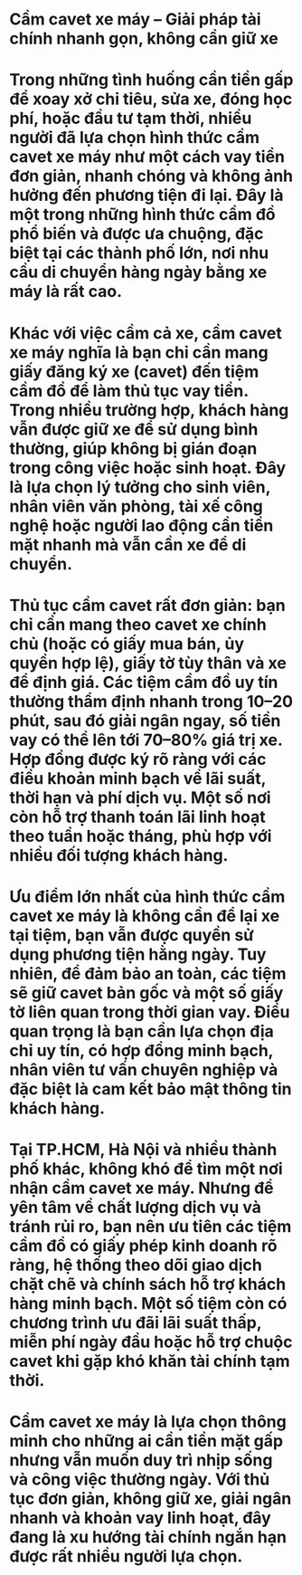 # Cầm cavet xe máy – Giải pháp tài chính nhanh gọn, không cần giữ xe

# Trong những tình huống cần tiền gấp để xoay xở chi tiêu, sửa xe, đóng học phí, hoặc đầu tư tạm thời, nhiều người đã lựa chọn hình thức cầm cavet xe máy như một cách vay tiền đơn giản, nhanh chóng và không ảnh hưởng đến phương tiện đi lại. Đây là một trong những hình thức cầm đồ phổ biến và được ưa chuộng, đặc biệt tại các thành phố lớn, nơi nhu cầu di chuyển hàng ngày bằng xe máy là rất cao.

# 

# Khác với việc cầm cả xe, cầm cavet xe máy nghĩa là bạn chỉ cần mang giấy đăng ký xe (cavet) đến tiệm cầm đồ để làm thủ tục vay tiền. Trong nhiều trường hợp, khách hàng vẫn được giữ xe để sử dụng bình thường, giúp không bị gián đoạn trong công việc hoặc sinh hoạt. Đây là lựa chọn lý tưởng cho sinh viên, nhân viên văn phòng, tài xế công nghệ hoặc người lao động cần tiền mặt nhanh mà vẫn cần xe để di chuyển.

# 

# Thủ tục cầm cavet rất đơn giản: bạn chỉ cần mang theo cavet xe chính chủ (hoặc có giấy mua bán, ủy quyền hợp lệ), giấy tờ tùy thân và xe để định giá. Các tiệm cầm đồ uy tín thường thẩm định nhanh trong 10–20 phút, sau đó giải ngân ngay, số tiền vay có thể lên tới 70–80% giá trị xe. Hợp đồng được ký rõ ràng với các điều khoản minh bạch về lãi suất, thời hạn và phí dịch vụ. Một số nơi còn hỗ trợ thanh toán lãi linh hoạt theo tuần hoặc tháng, phù hợp với nhiều đối tượng khách hàng.

# 

# Ưu điểm lớn nhất của hình thức cầm cavet xe máy là không cần để lại xe tại tiệm, bạn vẫn được quyền sử dụng phương tiện hằng ngày. Tuy nhiên, để đảm bảo an toàn, các tiệm sẽ giữ cavet bản gốc và một số giấy tờ liên quan trong thời gian vay. Điều quan trọng là bạn cần lựa chọn địa chỉ uy tín, có hợp đồng minh bạch, nhân viên tư vấn chuyên nghiệp và đặc biệt là cam kết bảo mật thông tin khách hàng.

# 

# Tại TP.HCM, Hà Nội và nhiều thành phố khác, không khó để tìm một nơi nhận cầm cavet xe máy. Nhưng để yên tâm về chất lượng dịch vụ và tránh rủi ro, bạn nên ưu tiên các tiệm cầm đồ có giấy phép kinh doanh rõ ràng, hệ thống theo dõi giao dịch chặt chẽ và chính sách hỗ trợ khách hàng minh bạch. Một số tiệm còn có chương trình ưu đãi lãi suất thấp, miễn phí ngày đầu hoặc hỗ trợ chuộc cavet khi gặp khó khăn tài chính tạm thời.

# 

# Cầm cavet xe máy là lựa chọn thông minh cho những ai cần tiền mặt gấp nhưng vẫn muốn duy trì nhịp sống và công việc thường ngày. Với thủ tục đơn giản, không giữ xe, giải ngân nhanh và khoản vay linh hoạt, đây đang là xu hướng tài chính ngắn hạn được rất nhiều người lựa chọn.

